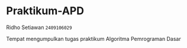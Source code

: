 # Praktikum-APD 
Ridho Setiawan `2409106029`  

Tempat mengumpulkan tugas praktikum Algoritma Pemrograman Dasar
